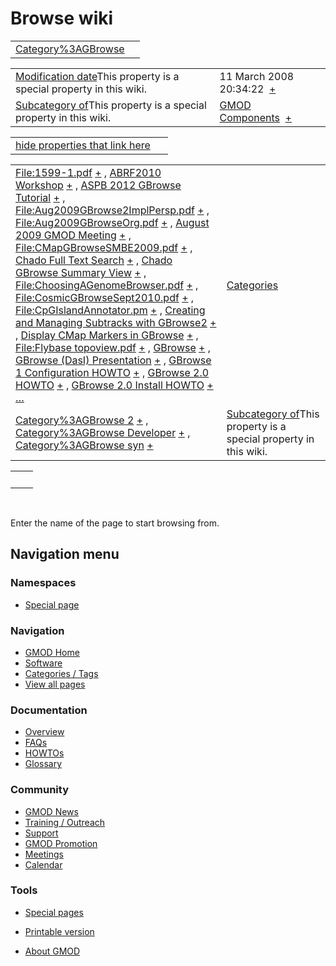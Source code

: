 



<span id="top"></span>




# <span dir="auto">Browse wiki</span>






|                                                               |     |
|---------------------------------------------------------------|-----|
| [Category%3AGBrowse](/wiki/Category%3AGBrowse "Category%3AGBrowse") |     |

|  |  |
|----|----|
| <span class="smw-highlighter" data-type="1" state="inline" data-title="Property"><span class="smwbuiltin">[Modification date](/wiki/Property:Modification_date "Property:Modification date")</span><span class="smwttcontent">This property is a special property in this wiki.</span></span> | <span class="smwb-value">11 March 2008 20:34:22  <span class="smwsearch">[+](/wiki/Special%3ASearchByProperty/Modification-20date/11-20March-202008-2020:34:22 "Special%3ASearchByProperty/Modification-20date/11-20March-202008-2020:34:22")</span></span> |
| <span class="smw-highlighter" data-type="1" state="inline" data-title="Property"><span class="smwbuiltin">[Subcategory of](/wiki/Property:Subcategory_of "Property:Subcategory of")</span><span class="smwttcontent">This property is a special property in this wiki.</span></span> | <span class="smwb-value">[GMOD Components](/wiki/Category%3AGMOD_Components "Category%3AGMOD Components")  <span class="smwsearch">[+](/wiki/Special%3ASearchByProperty/Subcategory-20of/GMOD-20Components "Special%3ASearchByProperty/Subcategory-20of/GMOD-20Components")</span></span> |

<span id="smw_browse_incoming"></span>

|  |  |
|----|----|
| [hide properties that link here](/mediawiki/index.php?title=Special:Browse&offset=0&dir=out&article=Category%3AGBrowse)  |  |

|  |  |
|----|----|
| <span class="smwb-ivalue">[File:1599-1.pdf](/wiki/File:1599-1.pdf "File:1599-1.pdf") <span class="smwbrowse">[+](/wiki/Special%3ABrowse/File:1599-2D1.pdf "Special%3ABrowse/File:1599-2D1.pdf")</span></span> , <span class="smwb-ivalue">[ABRF2010 Workshop](/wiki/ABRF2010_Workshop "ABRF2010 Workshop") <span class="smwbrowse">[+](/wiki/Special%3ABrowse/ABRF2010-20Workshop "Special%3ABrowse/ABRF2010-20Workshop")</span></span> , <span class="smwb-ivalue">[ASPB 2012 GBrowse Tutorial](/wiki/ASPB_2012_GBrowse_Tutorial "ASPB 2012 GBrowse Tutorial") <span class="smwbrowse">[+](/wiki/Special%3ABrowse/ASPB-202012-20GBrowse-20Tutorial "Special%3ABrowse/ASPB-202012-20GBrowse-20Tutorial")</span></span> , <span class="smwb-ivalue">[File:Aug2009GBrowse2ImplPersp.pdf](/wiki/File:Aug2009GBrowse2ImplPersp.pdf "File:Aug2009GBrowse2ImplPersp.pdf") <span class="smwbrowse">[+](/wiki/Special%3ABrowse/File:Aug2009GBrowse2ImplPersp.pdf "Special%3ABrowse/File:Aug2009GBrowse2ImplPersp.pdf")</span></span> , <span class="smwb-ivalue">[File:Aug2009GBrowseOrg.pdf](/wiki/File:Aug2009GBrowseOrg.pdf "File:Aug2009GBrowseOrg.pdf") <span class="smwbrowse">[+](/wiki/Special%3ABrowse/File:Aug2009GBrowseOrg.pdf "Special%3ABrowse/File:Aug2009GBrowseOrg.pdf")</span></span> , <span class="smwb-ivalue">[August 2009 GMOD Meeting](/wiki/August_2009_GMOD_Meeting "August 2009 GMOD Meeting") <span class="smwbrowse">[+](/wiki/Special%3ABrowse/August-202009-20GMOD-20Meeting "Special%3ABrowse/August-202009-20GMOD-20Meeting")</span></span> , <span class="smwb-ivalue">[File:CMapGBrowseSMBE2009.pdf](/wiki/File:CMapGBrowseSMBE2009.pdf "File:CMapGBrowseSMBE2009.pdf") <span class="smwbrowse">[+](/wiki/Special%3ABrowse/File:CMapGBrowseSMBE2009.pdf "Special%3ABrowse/File:CMapGBrowseSMBE2009.pdf")</span></span> , <span class="smwb-ivalue">[Chado Full Text Search](/wiki/Chado_Full_Text_Search "Chado Full Text Search") <span class="smwbrowse">[+](/wiki/Special%3ABrowse/Chado-20Full-20Text-20Search "Special%3ABrowse/Chado-20Full-20Text-20Search")</span></span> , <span class="smwb-ivalue">[Chado GBrowse Summary View](/wiki/Chado_GBrowse_Summary_View "Chado GBrowse Summary View") <span class="smwbrowse">[+](/wiki/Special%3ABrowse/Chado-20GBrowse-20Summary-20View "Special%3ABrowse/Chado-20GBrowse-20Summary-20View")</span></span> , <span class="smwb-ivalue">[File:ChoosingAGenomeBrowser.pdf](/wiki/File:ChoosingAGenomeBrowser.pdf "File:ChoosingAGenomeBrowser.pdf") <span class="smwbrowse">[+](/wiki/Special%3ABrowse/File:ChoosingAGenomeBrowser.pdf "Special%3ABrowse/File:ChoosingAGenomeBrowser.pdf")</span></span> , <span class="smwb-ivalue">[File:CosmicGBrowseSept2010.pdf](/wiki/File:CosmicGBrowseSept2010.pdf "File:CosmicGBrowseSept2010.pdf") <span class="smwbrowse">[+](/wiki/Special%3ABrowse/File:CosmicGBrowseSept2010.pdf "Special%3ABrowse/File:CosmicGBrowseSept2010.pdf")</span></span> , <span class="smwb-ivalue">[File:CpGIslandAnnotator.pm](/wiki/File:CpGIslandAnnotator.pm "File:CpGIslandAnnotator.pm") <span class="smwbrowse">[+](/wiki/Special%3ABrowse/File:CpGIslandAnnotator.pm "Special%3ABrowse/File:CpGIslandAnnotator.pm")</span></span> , <span class="smwb-ivalue">[Creating and Managing Subtracks with GBrowse2](/wiki/Creating_and_Managing_Subtracks_with_GBrowse2 "Creating and Managing Subtracks with GBrowse2") <span class="smwbrowse">[+](/wiki/Special%3ABrowse/Creating-20and-20Managing-20Subtracks-20with-20GBrowse2 "Special%3ABrowse/Creating-20and-20Managing-20Subtracks-20with-20GBrowse2")</span></span> , <span class="smwb-ivalue">[Display CMap Markers in GBrowse](/wiki/Display_CMap_Markers_in_GBrowse "Display CMap Markers in GBrowse") <span class="smwbrowse">[+](/wiki/Special%3ABrowse/Display-20CMap-20Markers-20in-20GBrowse "Special%3ABrowse/Display-20CMap-20Markers-20in-20GBrowse")</span></span> , <span class="smwb-ivalue">[File:Flybase topoview.pdf](/wiki/File:Flybase_topoview.pdf "File:Flybase topoview.pdf") <span class="smwbrowse">[+](/wiki/Special%3ABrowse/File:Flybase-20topoview.pdf "Special%3ABrowse/File:Flybase-20topoview.pdf")</span></span> , <span class="smwb-ivalue">[GBrowse](/wiki/GBrowse "GBrowse") <span class="smwbrowse">[+](/wiki/Special%3ABrowse/GBrowse "Special%3ABrowse/GBrowse")</span></span> , <span class="smwb-ivalue">[GBrowse (DasI) Presentation](/wiki/GBrowse_(DasI)_Presentation "GBrowse (DasI) Presentation") <span class="smwbrowse">[+](/wiki/Special%3ABrowse/GBrowse-20(DasI)-20Presentation "Special%3ABrowse/GBrowse-20(DasI)-20Presentation")</span></span> , <span class="smwb-ivalue">[GBrowse 1 Configuration HOWTO](/wiki/GBrowse_1_Configuration_HOWTO "GBrowse 1 Configuration HOWTO") <span class="smwbrowse">[+](/wiki/Special%3ABrowse/GBrowse-201-20Configuration-20HOWTO "Special%3ABrowse/GBrowse-201-20Configuration-20HOWTO")</span></span> , <span class="smwb-ivalue">[GBrowse 2.0 HOWTO](/wiki/GBrowse_2.0_HOWTO "GBrowse 2.0 HOWTO") <span class="smwbrowse">[+](/wiki/Special%3ABrowse/GBrowse-202.0-20HOWTO "Special%3ABrowse/GBrowse-202.0-20HOWTO")</span></span> , <span class="smwb-ivalue">[GBrowse 2.0 Install HOWTO](/wiki/GBrowse_2.0_Install_HOWTO "GBrowse 2.0 Install HOWTO") <span class="smwbrowse">[+](/wiki/Special%3ABrowse/GBrowse-202.0-20Install-20HOWTO "Special%3ABrowse/GBrowse-202.0-20Install-20HOWTO")</span></span> […](/mediawiki/index.php?title=Special%3ASearchByProperty&property=&value=Category%3AGBrowse) | [Categories](/wiki/Special%3ACategories "Special%3ACategories") |
| <span class="smwb-ivalue">[Category%3AGBrowse 2](/wiki/Category%3AGBrowse_2 "Category%3AGBrowse 2") <span class="smwbrowse">[+](/wiki/Special%3ABrowse/Category%3AGBrowse-202 "Special%3ABrowse/Category%3AGBrowse-202")</span></span> , <span class="smwb-ivalue">[Category%3AGBrowse Developer](/wiki/Category%3AGBrowse_Developer "Category%3AGBrowse Developer") <span class="smwbrowse">[+](/wiki/Special%3ABrowse/Category%3AGBrowse-20Developer "Special%3ABrowse/Category%3AGBrowse-20Developer")</span></span> , <span class="smwb-ivalue">[Category%3AGBrowse syn](/wiki/Category%3AGBrowse_syn "Category%3AGBrowse syn") <span class="smwbrowse">[+](/wiki/Special%3ABrowse/Category%3AGBrowse-20syn "Special%3ABrowse/Category%3AGBrowse-20syn")</span></span> | <span class="smw-highlighter" data-type="1" state="inline" data-title="Property"><span class="smwbuiltin">[Subcategory of](/wiki/Property:Subcategory_of "Property:Subcategory of")</span><span class="smwttcontent">This property is a special property in this wiki.</span></span> |

|     |     |
|-----|-----|
|     |     |

 

Enter the name of the page to start browsing from.  








## Navigation menu



### Namespaces

- <span id="ca-nstab-special">[Special
  page](/wiki/Special%3ABrowse/Category%3AGBrowse "This is a special page, you cannot edit the page itself")</span>


### 




<a href="/wiki/Main_Page"
style="background-image: url(http://gmod.org/images/GMOD-cogs.png);"
title="Visit the main page"></a>


### Navigation



- <span id="n-GMOD-Home">[GMOD Home](/wiki/Main_Page)</span>
- <span id="n-Software">[Software](/wiki/GMOD_Components)</span>
- <span id="n-Categories-.2F-Tags">[Categories /
  Tags](/wiki/Categories)</span>
- <span id="n-View-all-pages">[View all
  pages](/wiki/Special:AllPages)</span>




### Documentation



- <span id="n-Overview">[Overview](/wiki/Overview)</span>
- <span id="n-FAQs">[FAQs](/wiki/Category%3AFAQ)</span>
- <span id="n-HOWTOs">[HOWTOs](/wiki/Category%3AHOWTO)</span>
- <span id="n-Glossary">[Glossary](/wiki/Glossary)</span>




### Community



- <span id="n-GMOD-News">[GMOD News](/wiki/GMOD_News)</span>
- <span id="n-Training-.2F-Outreach">[Training /
  Outreach](/wiki/Training_and_Outreach)</span>
- <span id="n-Support">[Support](/wiki/Support)</span>
- <span id="n-GMOD-Promotion">[GMOD
  Promotion](/wiki/GMOD_Promotion)</span>
- <span id="n-Meetings">[Meetings](/wiki/Meetings)</span>
- <span id="n-Calendar">[Calendar](/wiki/Calendar)</span>




### Tools



- <span id="t-specialpages"><a href="/wiki/Special%3ASpecialPages" accesskey="q"
  title="A list of all special pages [q]">Special pages</a></span>
- <span id="t-print"><a
  href="/mediawiki/index.php?title=Special%3ABrowse/Category%3AGBrowse&amp;printable=yes"
  rel="alternate" accesskey="p"
  title="Printable version of this page [p]">Printable version</a></span>





- <span id="footer-places-about">[About
  GMOD](/wiki/GMOD%3AAbout "GMOD%3AAbout")</span>

<!-- -->




